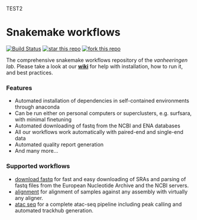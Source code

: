 TEST2
# Snakemake workflows
[![Build Status](https://travis-ci.org/vanheeringen-lab/snakemake-workflows.svg?branch=master)](https://travis-ci.org/vanheeringen-lab/snakemake-workflows)
[![star this repo](http://githubbadges.com/star.svg?user=vanheeringen-lab&repo=snakemake-workflows&style=flat)](https://github.com/vanheeringen-lab/snakemake-workflows)
[![fork this repo](http://githubbadges.com/fork.svg?user=vanheeringen-lab&repo=snakemake-workflows&style=flat)](https://github.com/boennemann/badges/fork)

The comprehensive snakemake workflows repository of the *vanheeringen lab*. Please take a look at our **[wiki](https://github.com/vanheeringen-lab/snakemake-workflows/wiki)** for help with installation, how to run it, and best practices.

### Features
- Automated installation of dependencies in self-contained environments through anaconda
- Can be run either on personal computers or superclusters, e.g. surfsara, with minimal finetuning
- Automated downloading of fastq from the NCBI and ENA databases
- All our workflows work automatically with paired-end and single-end data
- Automated quality report generation
- And many more...


### Supported workflows
* [download fastq](https://github.com/vanheeringen-lab/snakemake-workflows/tree/master/workflows/download_fastq) for fast and easy downloading of SRAs and parsing of fastq files from the European Nucleotide Archive and the NCBI servers.
* [alignment](https://github.com/vanheeringen-lab/snakemake-workflows/tree/master/workflows/alignment) for alignment of samples against any assembly with virtually any aligner.
* [atac seq](https://github.com/vanheeringen-lab/snakemake-workflows/tree/master/workflows/atac_seq) for a complete atac-seq pipeline including peak calling and automated trackhub generation.
